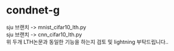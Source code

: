 # condnet-g
sju 브랜치 -> mnist_cifar10_lth.py   
sju 브랜치 -> cnn_cifar10_lth.py   
위 두개 LTH논문과 동일한 기능을 하는지 검토 및 lightning 부탁드립니다..